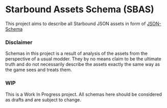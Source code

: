 # Starbound Assets Schema (SBAS)

This project aims to describe all Starbound JSON assets in form of [JSON-Schema](https://json-schema.org/)

### Disclaimer

Schemas in this project is a result of analysis of the assets from the perspective of a usual
modder. They by no means claim to be the ultimate truth and do not necessarily describe the assets exactly the same 
way as the game sees and treats them.

### WIP

This is a Work In Progress project. All schemas here should be considered as drafts and are subject to change.